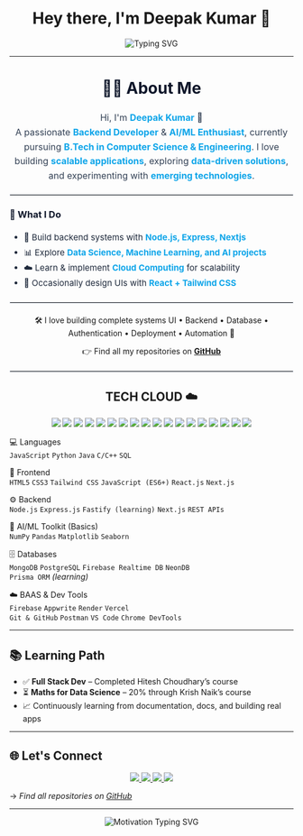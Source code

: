 <h1 align="center">Hey there, I'm Deepak Kumar 🍃</h1>

<p align="center">
  <img src="https://readme-typing-svg.herokuapp.com?font=Fira+Code&pause=1000&color=00FFFF&center=true&vCenter=true&width=650&lines=Full+Stack+Developer+%7C+Cloud+%2B+AI+Explorer;Passionate+about+building+real+projects+%26+clean+code;Python+%7C+JavaScript+%7C+Java+%7C+C%2B%2B+%7C+SQL;React+%7C+Node.js+%7C+Express+%7C+Next.js" alt="Typing SVG" />
</p>


---
<h2 align="center" style="font-size:28px; color:#0f172a;">👨‍💻 About Me</h2>

<p align="center" style="font-size:16px; color:#334155; line-height:1.6;">
  Hi, I'm <b style="color:#0ea5e9;">Deepak Kumar</b> 🚀 <br/>
  A passionate <b style="color:#0ea5e9;">Backend Developer</b> & <b style="color:#0ea5e9;">AI/ML Enthusiast</b>, 
  currently pursuing <b style="color:#0ea5e9;">B.Tech in Computer Science & Engineering</b>.  
  I love building <b style="color:#0ea5e9;">scalable applications</b>, exploring <b style="color:#0ea5e9;">data-driven solutions</b>, 
  and experimenting with <b style="color:#0ea5e9;">emerging technologies</b>.  
</p>

<hr style="border:1px solid #e2e8f0; margin:20px 0;"/>

<h3 style="color:#0f172a;">🌟 What I Do</h3>
<ul style="color:#1e293b; font-size:15px; line-height:1.8;">
  <li>🔧 Build backend systems with <b style="color:#0ea5e9;">Node.js, Express, Nextjs</b></li>
  <li>📊 Explore <b style="color:#0ea5e9;">Data Science, Machine Learning, and AI projects</b></li>
  <li>☁️ Learn & implement <b style="color:#0ea5e9;">Cloud Computing</b> for scalability</li>
  <li>🎨 Occasionally design UIs with <b style="color:#0ea5e9;">React + Tailwind CSS</b></li>
</ul>

<hr style="border:1px solid #e2e8f0; margin:20px 0;"/>

<p align="center">
  🛠️ I love building complete systems
  UI • Backend • Database • Authentication • Deployment • Automation 🚀
</p>

<p align="center">
  👉 Find all my repositories on <a href="https://github.com/deep-45deepak?tab=repositories"><b>GitHub</b></a>
</p>

<hr style="border:1px solid #e2e8f0; margin:20px 0;"/>


<h2 align="center">TECH CLOUD ☁️</h2>

<p align="center">
  <img src="https://img.shields.io/badge/-JavaScript-black?style=for-the-badge&logo=javascript" />
  <img src="https://img.shields.io/badge/-Python-black?style=for-the-badge&logo=python" />
  <img src="https://img.shields.io/badge/-React-black?style=for-the-badge&logo=react" />
  <img src="https://img.shields.io/badge/-Node.js-black?style=for-the-badge&logo=node.js" />
  <img src="https://img.shields.io/badge/-Express-black?style=for-the-badge&logo=express" />
  <img src="https://img.shields.io/badge/-MongoDB-black?style=for-the-badge&logo=mongodb" />
  <img src="https://img.shields.io/badge/-PostgreSQL-black?style=for-the-badge&logo=postgresql" />
  <img src="https://img.shields.io/badge/-NeonDB-black?style=for-the-badge&logo=data:image/svg+xml;base64," />
  <img src="https://img.shields.io/badge/-Firebase-black?style=for-the-badge&logo=firebase" />
  <img src="https://img.shields.io/badge/-TailwindCSS-black?style=for-the-badge&logo=tailwind-css" />
  <img src="https://img.shields.io/badge/-Next.js-black?style=for-the-badge&logo=next.js" />
  <img src="https://img.shields.io/badge/-HTML5-black?style=for-the-badge&logo=html5" />
  <img src="https://img.shields.io/badge/-CSS3-black?style=for-the-badge&logo=css3" />
  <img src="https://img.shields.io/badge/-GitHub-black?style=for-the-badge&logo=github" />
  <img src="https://img.shields.io/badge/-VSCode-black?style=for-the-badge&logo=visualstudiocode" />
  <img src="https://img.shields.io/badge/-Prisma-black?style=for-the-badge&logo=prisma" />
  <img src="https://img.shields.io/badge/-Postman-black?style=for-the-badge&logo=postman" />
  <img src="https://img.shields.io/badge/-Appwrite-black?style=for-the-badge&logo=appwrite" />
</p>

 💻 Languages  
`JavaScript` `Python` `Java` `C/C++` `SQL`

 🎨 Frontend  
`HTML5` `CSS3` `Tailwind CSS` `JavaScript (ES6+)` `React.js` `Next.js`

 ⚙️ Backend  
`Node.js` `Express.js` `Fastify (learning)` `Next.js` `REST APIs`

 🤖 AI/ML Toolkit (Basics)  
`NumPy` `Pandas` `Matplotlib` `Seaborn`  

 🗄️ Databases  
`MongoDB` `PostgreSQL` `Firebase Realtime DB` `NeonDB`  
`Prisma ORM` *(learning)*

 ☁️ BAAS & Dev Tools  
`Firebase` `Appwrite` `Render` `Vercel`  
`Git & GitHub` `Postman` `VS Code` `Chrome DevTools`

---

## 📚 Learning Path

- ✅ **Full Stack Dev** – Completed Hitesh Choudhary’s course  
- ⏳ **Maths for Data Science** – 20% through Krish Naik’s course  
- 📈 Continuously learning from documentation, docs, and building real apps  

---

## 🌐 Let's Connect

<p align="center">
  <a href="https://x.com/dpk45deepak">
    <img src="https://img.shields.io/badge/X(Twitter)-000000?style=for-the-badge&logo=twitter&logoColor=white" />
  </a>
  <a href="https://github.com/dpk45deepak">
    <img src="https://img.shields.io/badge/GitHub-181717?style=for-the-badge&logo=github&logoColor=white" />
  </a>
  <a href="https://www.linkedin.com/in/deepak-kumar-15690b323/">
    <img src="https://img.shields.io/badge/LinkedIn-0077B5?style=for-the-badge&logo=linkedin&logoColor=white" />
  </a>
  <a href="https://dpk45.netlify.app/">
    <img src="https://img.shields.io/badge/Portfolio-0A66C2?style=for-the-badge&logo=firefox&logoColor=white" />
  </a>
</p>


→ *Find all repositories on [GitHub](https://github.com/deep-45deepak?tab=repositories)*

---

<p align="center">
  <img src="https://readme-typing-svg.herokuapp.com?font=Fira+Code&pause=800&color=00FFFF&center=true&vCenter=true&&width=650&lines=Let's+code,+collab+and+grow+together!;Keep+learning.+Keep+building.+%F0%9F%9A%80" alt="Motivation Typing SVG" />
</p>
